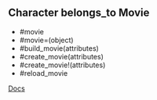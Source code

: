 ## Character belongs_to Movie

- #movie
- #movie=(object)
- #build_movie(attributes)
- #create_movie(attributes)
- #create_movie!(attributes)
- #reload_movie

[Docs](https://apidock.com/rails/v5.2.3/ActiveRecord/Associations/ClassMethods/belongs_to)